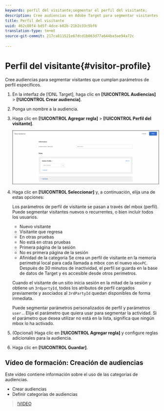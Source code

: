 ```yaml
---
keywords: perfil del visitante;segmentar el perfil del visitante;
description: Cree audiencias en Adobe Target para segmentar visitantes que cumplan parámetros de perfil específicos.
title: Perfil del visitante
uuid: 462c80f4-bd5f-4dce-b02b-21b2c33c5bf6
translation-type: tm+mt
source-git-commit: 217ca811521e67dcd1b063d77a644ba3ae94a72c

---
```



# Perfil del visitante{#visitor-profile}

Cree audiencias para segmentar visitantes que cumplan parámetros de perfil específicos.

1. En la interfaz de [!DNL Target], haga clic en **[!UICONTROL Audiencias]** &gt; **[!UICONTROL Crear audiencia]**.
1. Ponga un nombre a la audiencia.
1. Haga clic en **[!UICONTROL Agregar regla]** &gt; **[!UICONTROL Perfil del visitante]**.

   ![](assets/target_visitor_profile.png)

1. Haga clic en **[!UICONTROL Seleccionar]** y, a continuación, elija una de estas opciones:

   Los parámetros de perfil de visitante se pasan a través del mbox (perfil). Puede segmentar visitantes nuevos o recurrentes, o bien incluir todos los usuarios.

   * Nuevo visitante
   * Visitante que regresa
   * En otras pruebas
   * No está en otras pruebas
   * Primera página de la sesión
   * No es primera página de la sesión
   * Afinidad de la categoría
   Se crea un perfil de visitante en la memoria perimetral local para cada llamada a mbox con el nuevo `mboxPC`. Después de 30 minutos de inactividad, el perfil se guarda en la base de datos de Target y es accesible desde otros perímetros.

   Cuando el visitante de un sitio inicia sesión en la mitad de la sesión y obtiene un `3rdpartyId`, todos los atributos de perfil cargados previamente y asociados al `3rdPartyId` quedan disponibles de forma inmediata.

   Puede segmentar parámetros personalizados de perfil y parámetros `user.`. Elija el parámetro que quiera usar para segmentar la actividad. Si el parámetro que desea utilizar no está en la lista, significa que ningún mbox lo ha activado.

1. (Opcional) Haga clic en **[!UICONTROL Agregar regla]** y configure reglas adicionales para la audiencia.
1. Haga clic en **[!UICONTROL Guardar]**.

## Vídeo de formación: Creación de audiencias

Este vídeo contiene información sobre el uso de las categorías de audiencias.

* Crear audiencias
* Definir categorías de audiencias

>[!VIDEO](https://video.tv.adobe.com/v/17392?captions=spa)
